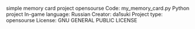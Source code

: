 simple memory card project opensourse
Code: my_memory_card.py
Python project
In-game language: Russian
Creator: da1suki
Project type: opensourse
License: GNU GENERAL PUBLIC LICENSE
<!---
da1suki/da1suki is a ✨ special ✨ repository because its `README.md` (this file) appears on your GitHub profile.
You can click the Preview link to take a look at your changes.
--->
